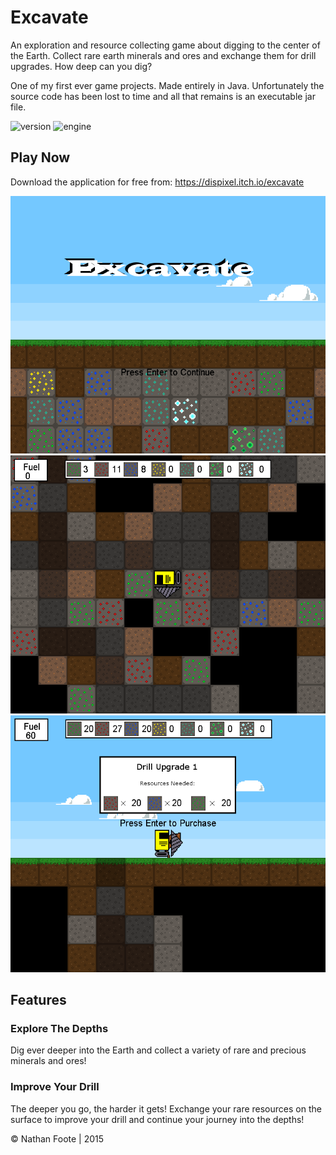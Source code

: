 # Excavate

An exploration and resource collecting game about digging to the center of the Earth. Collect rare earth minerals and ores and exchange them for drill upgrades. How deep can you dig?

One of my first ever game projects. Made entirely in Java. Unfortunately the source code has been lost to time and all that remains is an executable jar file.

![version](https://img.shields.io/badge/Version-1.0-green)
![engine](https://img.shields.io/badge/Engine-Unity-blue)

## Play Now

Download the application for free from: https://dispixel.itch.io/excavate

<p align="center">
  <img src="Menu.png" />
  <img src="digging.png" />
  <img src="upgrades.png" />
</p>

## Features

### Explore The Depths

Dig ever deeper into the Earth and collect a variety of rare and precious minerals and ores!

### Improve Your Drill

The deeper you go, the harder it gets! Exchange your rare resources on the surface to improve your drill and continue your journey into the depths!

© Nathan Foote | 2015

